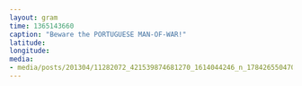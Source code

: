 ```yaml
---
layout: gram
time: 1365143660
caption: "Beware the PORTUGUESE MAN-OF-WAR!"
latitude: 
longitude: 
media:
- media/posts/201304/11282072_421539874681270_1614044246_n_17842655047000351.jpg
---
```

